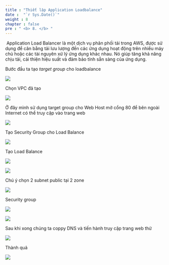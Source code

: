 ```yaml
---
title : "Thiết lập Application Loadbalance"
date :  "`r Sys.Date()`" 
weight : 8
chapter : false
pre : " <b> 8. </b> "
---
```



 Application Load Balancer là một dịch vụ phân phối tải trong AWS, được sử dụng để cân bằng tải lưu lượng đến các ứng dụng hoạt động trên nhiều máy chủ hoặc các tài nguyên xử lý ứng dụng khác nhau. Nó giúp tăng khả năng chịu tải, cải thiện hiệu suất và đảm bảo tính sẵn sàng của ứng dụng.

Bước đầu ta tạo *target group* cho loadbalance

![](/images/8-SetUpApplicationLoadbalance/Pastedimage20240305155559.png)

Chọn VPC đã tạo

![](/images/8-SetUpApplicationLoadbalance/Pastedimage20240305155652.png)

Ở đây mình sử dụng target group cho Web Host mở cổng 80 để bên ngoài Internet có thể truy cập vào trang web

![](/images/8-SetUpApplicationLoadbalance/Pastedimage20240305155803.png)

Tạo Security Group cho Load Balance

![](/images/8-SetUpApplicationLoadbalance/Pastedimage20240305160134.png)

Tạo Load Balance

![](/images/8-SetUpApplicationLoadbalance/Pastedimage20240305160251.png)

![](/images/8-SetUpApplicationLoadbalance/Pastedimage20240305160325.png)

Chú ý chọn 2 subnet public tại 2 zone

![](/images/8-SetUpApplicationLoadbalance/Pastedimage20240305160445.png)

Security group

![](/images/8-SetUpApplicationLoadbalance/Pastedimage20240305160626.png)

![](/images/8-SetUpApplicationLoadbalance/Pastedimage20240305161025.png)

Sau khi xong chúng ta coppy DNS và tiến hành truy cập trang web thử

![](/images/8-SetUpApplicationLoadbalance/Pastedimage20240305161202.png)

Thành quả

![](/images/8-SetUpApplicationLoadbalance/Pastedimage20240305161247.png)

